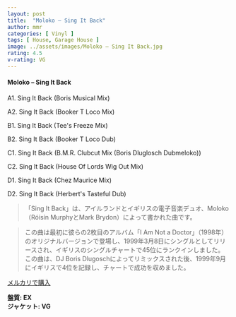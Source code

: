 ```yaml
---
layout: post
title:  "Moloko – Sing It Back"
author: mmr
categories: [ Vinyl ]
tags: [ House, Garage House ]
image: ../assets/images/Moloko – Sing It Back.jpg
rating: 4.5
v-rating: VG
---
```


#### Moloko – Sing It Back

A1. Sing It Back (Boris Musical Mix)

A2. Sing It Back (Booker T Loco Mix)

B1. Sing It Back (Tee's Freeze Mix)

B2. Sing It Back (Booker T Loco Dub)

C1. Sing It Back (B.M.R. Clubcut Mix (Boris Dluglosch Dubmeloko))

C2. Sing It Back (House Of Lords Wig Out Mix)

D1. Sing It Back (Chez Maurice Mix)

D2. Sing It Back (Herbert's Tasteful Dub)

> 「Sing It Back」は、アイルランドとイギリスの電子音楽デュオ、Moloko（Róisín MurphyとMark Brydon）によって書かれた曲です。

> この曲は最初に彼らの2枚目のアルバム「I Am Not a Doctor」（1998年）のオリジナルバージョンで登場し、1999年3月8日にシングルとしてリリースされ、イギリスのシングルチャートで45位にランクインしました。この曲は、DJ Boris Dlugoschによってリミックスされた後、1999年9月にイギリスで4位を記録し、チャートで成功を収めました。

[メルカリで購入](https://jp.mercari.com/item/m50691823810)

<div class="mt-4 mb-4 d-flex align-items-center">
<strong class="mr-1">盤質: EX</strong>
</div>
<div class="mt-4 mb-4 d-flex align-items-center">
<strong class="mr-1">ジャケット: VG</strong>
</div>
